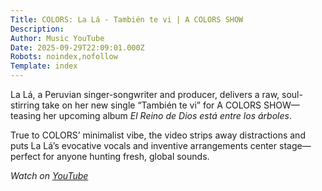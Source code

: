 ```yaml
---
Title: COLORS: La Lá - También te vi | A COLORS SHOW
Description: 
Author: Music YouTube
Date: 2025-09-29T22:09:01.000Z
Robots: noindex,nofollow
Template: index
---
```

<p>La Lá, a Peruvian singer-songwriter and producer, delivers a raw, soul-stirring take on her new single “También te vi” for A COLORS SHOW—teasing her upcoming album <em>El Reino de Dios está entre los árboles</em>.  </p>

<p>True to COLORS’ minimalist vibe, the video strips away distractions and puts La Lá’s evocative vocals and inventive arrangements center stage—perfect for anyone hunting fresh, global sounds.</p>

<p><em>Watch on <a href="https://www.youtube.com/watch?v=6nF-2zr1muc" rel="noopener noreferrer">YouTube</a></em></p>

